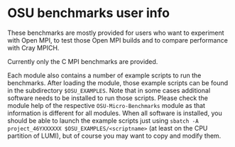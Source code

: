 # OSU benchmarks user info

These benchmarks are mostly provided for users who want to experiment with
Open MPI, to test those Open MPI builds and to compare performance with
Cray MPICH.

Currently only the C MPI benchmarks are provided.

Each module also contains a number of example scripts to run the benchmarks.
After loading the module, those example scripts can be found in the subdirectory
`$OSU_EXAMPLES`. Note that in some cases additional software needs to be 
installed to run those scripts. Please check the module help of the respective
`OSU-Micro-Benchmarks` module as that information is different for all modules.
When all software is installed, you should be able to launch the example scripts
just using `sbatch -A project_46YXXXXXX $OSU_EXAMPLES/<scriptname>` (at least
on the CPU partition of LUMI), but of course you may want to copy and modify them.

